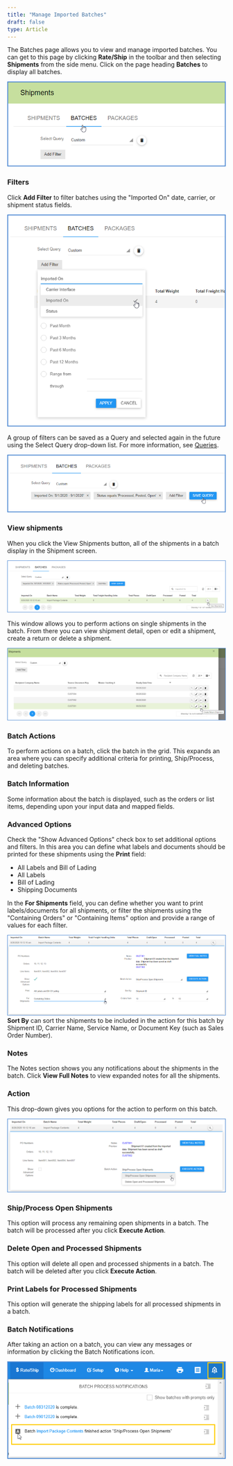 ```yaml
---
title: "Manage Imported Batches"
draft: false
type: Article
---
```


The Batches page allows you to view and manage imported batches. You can get to this page by clicking **Rate/Ship** in the toolbar and then selecting **Shipments** from the side menu. Click on the page heading **Batches** to display all batches.

![starship-shipping-software-import-31](assets/images/starship-shipping-software-import-31.png)

### Filters


Click **Add Filter** to filter batches using the "Imported On" date, carrier, or shipment status fields.

![starship-shipping-software-import-32](assets/images/starship-shipping-software-import-32.png)

A group of filters can be saved as a Query and selected again in the future using the Select Query drop-down list. For more information, see [Queries](queries.md).

![starship-shipping-software-import-33-1](assets/images/aptean-shipping-software-import-33-1.png)

### View shipments


When you click the View Shipments button, all of the shipments in a batch display in the Shipment screen.

![shipping-software-import-34-1](assets/images/aptean-shipping-software-import-34-1.png)

This window allows you to perform actions on single shipments in the batch. From there you can view shipment detail, open or edit a shipment, create a return or delete a shipment.

![shipping-software-import-36-1](assets/images/aptean-shipping-software-import-36-1.png)

### Batch Actions


To perform actions on a batch, click the batch in the grid. This expands an area where you can specify additional criteria for printing, Ship/Process, and deleting batches.
### Batch Information


Some information about the batch is displayed, such as the orders or list items, depending upon your input data and mapped fields.
### Advanced Options


Check the "Show Advanced Options" check box to set additional options and filters. In this area you can define what labels and documents should be printed for these shipments using the **Print** field:
* All Labels and Bill of Lading
* All Labels
* Bill of Lading
* Shipping Documents


In the **For Shipments** field, you can define whether you want to print labels/documents for all shipments, or filter the shipments using the "Containing Orders" or "Containing Items" option and provide a range of values for each filter.

![shipping-software-import-37-1](assets/images/aptean-shipping-software-import-37-1.png)
**Sort By** can sort the shipments to be included in the action for this batch by Shipment ID, Carrier Name, Service Name, or Document Key (such as Sales Order Number).
### Notes


The Notes section shows you any notifications about the shipments in the batch. Click **View Full Notes** to view expanded notes for all the shipments.
### Action


This drop-down gives you options for the action to perform on this batch.

![shipping-software-import-37b-1](assets/images/aptean-shipping-software-import-37b-1.png)
### Ship/Process Open Shipments


This option will process any remaining open shipments in a batch. The batch will be processed after you click **Execute Action**.
### Delete Open and Processed Shipments


This option will delete all open and processed shipments in a batch. The batch will be deleted after you click **Execute Action**.
### Print Labels for Processed Shipments


This option will generate the shipping labels for all processed shipments in a batch.
### Batch Notifications


After taking an action on a batch, you can view any messages or information by clicking the Batch Notifications icon.

![shipping-software-import-39-1](assets/images/starship-shipping-software-import-39-1.png)

 

